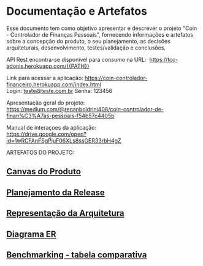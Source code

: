 # Documentação e Artefatos

Esse documento tem como objetivo apresentar e descrever o projeto "Coin - Controlador de Finanças Pessoais", fornecendo informações e artefatos sobre a concepção do produto, o seu planejamento, as decisões arquiteturais, desenvolvimento, testes/validação e conclusões.

API Rest encontra-se disponível para consumo na URL: 
https://tcc-adonis.herokuapp.com/{{PATH}}

Link para acessar a aplicação:
https://coin-controlador-financeiro.herokuapp.com/index.html     
Login: teste@teste.com.br
Senha: 123456

Apresentação geral do projeto:   
https://medium.com/@renanboldrini408/coin-controlador-de-finan%C3%A7as-pessoais-f54b57c4405b

Manual de interaçoes da aplicação:         
https://drive.google.com/open?id=1wRCFAnFSgPjuF06XLs8ssGER33rbH4gZ


ARTEFATOS DO PROJETO:

## [Canvas do Produto](canvas-do-produto.md)

## [Planejamento da Release](planejamento-da-release.md)

## [Representação da Arquitetura](representacao-da-arquitetura.md) 

## [Diagrama ER](DiagramaER.md)

## [Benchmarking - tabela comparativa](testes.md)


